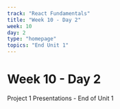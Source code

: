 ```yaml
---
track: "React Fundamentals"
title: "Week 10 - Day 2"
week: 10
day: 2
type: "homepage"
topics: "End Unit 1"
---
```


# Week 10 - Day 2

Project 1 Presentations - End of Unit 1